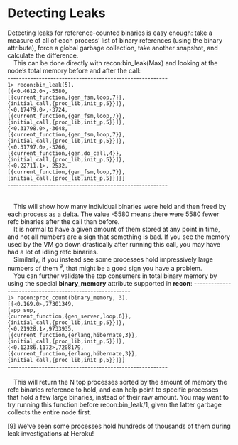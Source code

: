 # Detecting Leaks
Detecting leaks for reference-counted binaries is easy enough: take a measure of all of
each process’ list of binary references (using the binary attribute), force a global garbage collection, take another snapshot, and calculate the difference.
<br>&emsp;This can be done directly with recon:bin_leak(Max) and looking at the node’s total memory before and after the call:<br>
--------------------------------------------------------<br>
`1> recon:bin_leak(5).`<br>
`[{<0.4612.0>,-5580,`<br>
`[{current_function,{gen_fsm,loop,7}},`<br>
`{initial_call,{proc_lib,init_p,5}}]},`<br>
`{<0.17479.0>,-3724,`<br>
`[{current_function,{gen_fsm,loop,7}},`<br>
`{initial_call,{proc_lib,init_p,5}}]},`<br>
`{<0.31798.0>,-3648,`<br>
`[{current_function,{gen_fsm,loop,7}},`<br>
`{initial_call,{proc_lib,init_p,5}}]},`<br>
`{<0.31797.0>,-3266,`<br>
`[{current_function,{gen,do_call,4}},`<br>
`{initial_call,{proc_lib,init_p,5}}]},`<br>
`{<0.22711.1>,-2532,`<br>
`[{current_function,{gen_fsm,loop,7}},`<br>
`{initial_call,{proc_lib,init_p,5}}]}]`<br>
--------------------------------------------------------<br>

<br>&emsp;This will show how many individual binaries were held and then freed by each process
as a delta. The value -5580 means there were 5580 fewer refc binaries after the call than
before.
<br>&emsp;It is normal to have a given amount of them stored at any point in time, and not all
numbers are a sign that something is bad. If you see the memory used by the VM go down
drastically after running this call, you may have had a lot of idling refc binaries.
<br>&emsp;Similarly, if you instead see some processes hold impressively large numbers of them <sup>9</sup>,
that might be a good sign you have a problem.
<br>&emsp;You can further validate the top consumers in total binary memory by using the special
**binary_memory** attribute supported in **recon**:
--------------------------------------------------------<br>
`1> recon:proc_count(binary_memory, 3).`<br>
`[{<0.169.0>,77301349,`<br>
`[app_sup,`<br>
`{current_function,{gen_server,loop,6}},`<br>
`{initial_call,{proc_lib,init_p,5}}]},`<br>
`{<0.21928.1>,9733935,`<br>
`[{current_function,{erlang,hibernate,3}},`<br>
`{initial_call,{proc_lib,init_p,5}}]},`<br>
`{<0.12386.1172>,7208179,`<br>
`[{current_function,{erlang,hibernate,3}},`<br>
`{initial_call,{proc_lib,init_p,5}}]}]`<br>
--------------------------------------------------------<br>
<br>&emsp;This will return the N top processes sorted by the amount of memory the refc binaries reference to hold, and can help point to specific processes that hold a few large binaries, instead
of their raw amount. You may want to try running this function before recon:bin_leak/1,
given the latter garbage collects the entire node first.

[9] We’ve seen some processes hold hundreds of thousands of them during leak investigations at Heroku!

